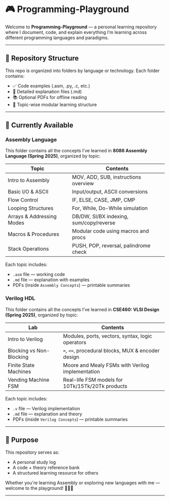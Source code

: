 # 🎮 Programming-Playground

Welcome to **Programming-Playground** — a personal learning repository where I document, code, and explain everything I’m learning across different programming languages and paradigms.

---

## 📁 Repository Structure

This repo is organized into folders by language or technology. Each folder contains:

- ✅ Code examples (.asm, .py, .c, etc.)
- 📄 Detailed explanation files (.md)
- 📚 Optional PDFs for offline reading
- 🎯 Topic-wise modular learning structure

---

## 📂 Currently Available

### Assembly Language
This folder contains all the concepts I’ve learned in **8086 Assembly Language (Spring 2025)**, organized by topic:

| Topic                       | Contents                                   |
|----------------------------|--------------------------------------------|
| Intro to Assembly          | MOV, ADD, SUB, instructions overview       |
| Basic I/O & ASCII          | Input/output, ASCII conversions            |
| Flow Control               | IF, ELSE, CASE, JMP, CMP                   |
| Looping Structures         | For, While, Do-While simulation            |
| Arrays & Addressing Modes  | DB/DW, SI/BX indexing, sum/copy/reverse    |
| Macros & Procedures        | Modular code using macros and procs        |
| Stack Operations           | PUSH, POP, reversal, palindrome check      |

Each topic includes:
- `.asm` file — working code
- `.md` file — explanation with examples
- PDFs (inside `Assembly Concepts`) — printable summaries

### Verilog HDL
This folder contains all the concepts I’ve learned in **CSE460: VLSI Design (Spring 2025)**, organized by topic:

| Lab                         | Contents                                           |
|----------------------------|----------------------------------------------------|
| Intro to Verilog           | Modules, ports, vectors, syntax, logic operators   |
| Blocking vs Non-Blocking   | `=`, `<=`, procedural blocks, MUX & encoder design |
| Finite State Machines      | Moore and Mealy FSMs with Verilog implementation   |
| Vending Machine FSM        | Real-life FSM models for 10Tk/15Tk/20Tk products   |

Each topic includes:
- `.v` file — Verilog implementation
- `.md` file — explanation and theory
- PDFs (inside `Verilog Concepts`) — printable summaries

---



## 🎯 Purpose

This repository serves as:
- A personal study log
- A code + theory reference bank
- A structured learning resource for others

Whether you're learning Assembly or exploring new languages with me — welcome to the playground! 👨‍💻🎢

---

